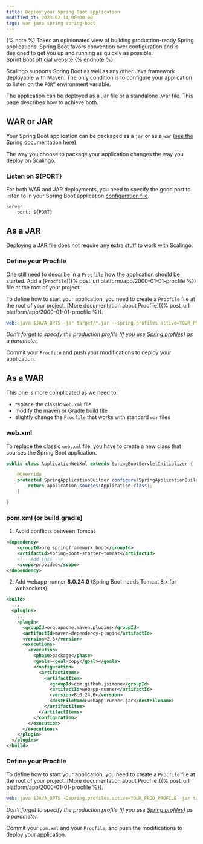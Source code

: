```yaml
---
title: Deploy your Spring Boot application
modified_at: 2023-02-14 00:00:00
tags: war java spring spring-boot
---
```


{% note %}
  Takes an opinionated view of building production-ready Spring applications.
  Spring Boot favors convention over configuration and is designed to get you up and running as quickly as possible.
  <br/>
  [Sprint Boot official website](https://spring.io/projects/spring-boot)
{% endnote %}

Scalingo supports Spring Boot as well as any other Java framework deployable
with Maven. The only condition is to configure your application to listen on
the `PORT` environment variable.

The application can be deployed as a .jar file or a standalone .war file. This
page describes how to achieve both.

## WAR or JAR

Your Spring Boot application can be packaged as a `jar` or as a `war` ([see the Spring documentation here](https://docs.spring.io/spring-boot/docs/current/reference/html/howto.html#howto.traditional-deployment)).

The way you choose to package your application changes the way you deploy on
Scalingo.

### Listen on ${PORT}

For both WAR and JAR deployments, you need to specify the good port to listen to in your Spring Boot application [configuration file](https://docs.spring.io/spring-boot/docs/current/reference/html/features.html#features.external-config).

```text
server:
    port: ${PORT}
```

## As a JAR

Deploying a JAR file does not require any extra stuff to work with Scalingo.

### Define your Procfile

One still need to describe in a `Procfile` how the application should be started. Add a [`Procfile`]({% post_url platform/app/2000-01-01-procfile %}) file at the root of your project:

To define how to start your application, you need to create a `Procfile` file
at the root of your project. [More documentation about Procfile]({% post_url
platform/app/2000-01-01-procfile %}).

```yaml
web: java $JAVA_OPTS -jar target/*.jar --spring.profiles.active=YOUR_PROD_PROFILE
```

_Don't forget to specify the production profile (if you use [Spring
profiles](https://docs.spring.io/spring-boot/docs/current/reference/html/features.html#features.profiles))
as a parameter._

Commit your `Procfile` and push your modifications to deploy your application.

## As a WAR

This one is more complicated as we need to:

- replace the classic `web.xml` file
- modify the maven or Gradle build file
- slightly change the `Procfile` that works with standard `war` files

### web.xml

To replace the classic `web.xml` file, you have to create a new class that
sources the Spring Boot application.

```java
public class ApplicationWebXml extends SpringBootServletInitializer {

    @Override
    protected SpringApplicationBuilder configure(SpringApplicationBuilder application) {
        return application.sources(Application.class);
    }

}
```

### pom.xml (or build.gradle)

1. Avoid conflicts between Tomcat

```xml
<dependency>
    <groupId>org.springframework.boot</groupId>
    <artifactId>spring-boot-starter-tomcat</artifactId>
    <!-- Add this -->
    <scope>provided</scope>
</dependency>
```

2. Add webapp-runner **8.0.24.0** (Spring Boot needs Tomcat 8.x for websockets)

```xml
<build>
  ...
  <plugins>
    ...
    <plugin>
      <groupId>org.apache.maven.plugins</groupId>
      <artifactId>maven-dependency-plugin</artifactId>
      <version>2.3</version>
      <executions>
        <execution>
          <phase>package</phase>
          <goals><goal>copy</goal></goals>
          <configuration>
            <artifactItems>
              <artifactItem>
                <groupId>com.github.jsimone</groupId>
                <artifactId>webapp-runner</artifactId>
                <version>8.0.24.0</version>
                <destFileName>webapp-runner.jar</destFileName>
              </artifactItem>
            </artifactItems>
          </configuration>
        </execution>
      </executions>
    </plugin>
  </plugins>
</build>
```

### Define your Procfile

To define how to start your application, you need to create a `Procfile` file
at the root of your project. [More documentation about Procfile]({% post_url
platform/app/2000-01-01-procfile %}).

```yaml
web: java $JAVA_OPTS -Dspring.profiles.active=YOUR_PROD_PROFILE -jar target/dependency/webapp-runner.jar --port $PORT --expand-war target/*.war
```

_Don't forget to specify the production profile (if you use [Spring
profiles](https://docs.spring.io/spring-boot/docs/current/reference/html/features.html#features.profiles))
as a parameter._

Commit your `pom.xml` and your `Procfile`, and push the modifications to deploy your application.

